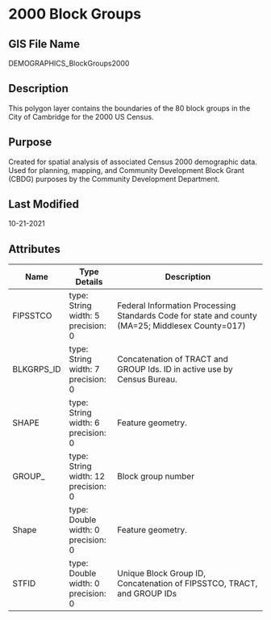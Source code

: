 # 2000 Block Groups
## GIS File Name
DEMOGRAPHICS_BlockGroups2000
## Description
<DIV STYLE="text-align:Left;"><DIV><DIV><P><SPAN>This polygon layer contains the boundaries of the 80 block groups in the City of Cambridge for the 2000 US Census.</SPAN></P></DIV></DIV></DIV>

## Purpose
Created for spatial analysis of associated Census 2000 demographic data. Used for planning, mapping, and Community Development Block Grant (CBDG) purposes by the Community Development Department.
## Last Modified
10-21-2021
## Attributes
|Name|Type Details|Description|
|----|------------|-----------|
|FIPSSTCO|type: String<br/>width: 5<br/>precision: 0|Federal Information Processing Standards Code for state and county (MA=25; Middlesex County=017)|
|BLKGRPS_ID|type: String<br/>width: 7<br/>precision: 0|Concatenation of TRACT and GROUP Ids. ID in active use by Census Bureau.|
|SHAPE|type: String<br/>width: 6<br/>precision: 0|Feature geometry.|
|GROUP_|type: String<br/>width: 12<br/>precision: 0|Block group number|
|Shape|type: Double<br/>width: 0<br/>precision: 0|Feature geometry.|
|STFID|type: Double<br/>width: 0<br/>precision: 0|Unique Block Group ID, Concatenation of FIPSSTCO, TRACT, and GROUP IDs|

